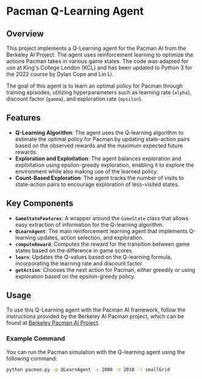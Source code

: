# Pacman Q-Learning Agent

## Overview
This project implements a Q-Learning agent for the Pacman AI from the Berkeley AI Project. The agent uses reinforcement learning to optimize the actions Pacman takes in various game states. The code was adapted for use at King's College London (KCL) and has been updated to Python 3 for the 2022 course by Dylan Cope and Lin Li.

The goal of this agent is to learn an optimal policy for Pacman through training episodes, utilizing hyperparameters such as learning rate (`alpha`), discount factor (`gamma`), and exploration rate (`epsilon`). 

## Features
- **Q-Learning Algorithm**: The agent uses the Q-learning algorithm to estimate the optimal policy for Pacman by updating state-action pairs based on the observed rewards and the maximum expected future rewards.
- **Exploration and Exploitation**: The agent balances exploration and exploitation using epsilon-greedy exploration, enabling it to explore the environment while also making use of the learned policy.
- **Count-Based Exploration**: The agent tracks the number of visits to state-action pairs to encourage exploration of less-visited states.

## Key Components
- **`GameStateFeatures`**: A wrapper around the `GameState` class that allows easy extraction of information for the Q-learning algorithm.
- **`QLearnAgent`**: The main reinforcement learning agent that implements Q-learning updates, action selection, and exploration.
- **`computeReward`**: Computes the reward for the transition between game states based on the difference in game scores.
- **`learn`**: Updates the Q-values based on the Q-learning formula, incorporating the learning rate and discount factor.
- **`getAction`**: Chooses the next action for Pacman, either greedily or using exploration based on the epsilon-greedy policy.

## Usage
To use this Q-Learning agent with the Pacman AI framework, follow the instructions provided by the Berkeley AI Pacman project, which can be found at [Berkeley Pacman AI Project](http://ai.berkeley.edu/reinforcement.html).

### Example Command
You can run the Pacman simulation with the Q-learning agent using the following command:
```bash
python pacman.py -p QLearnAgent -x 2000 -n 2010 -l smallGrid
